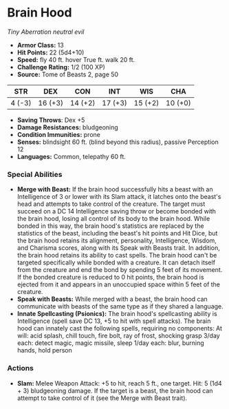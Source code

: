 # Brain Hood

*Tiny* *Aberration* *neutral evil*

- **Armor Class:** 13
- **Hit Points:** 22 (5d4+10)
- **Speed:** fly 40 ft. hover True ft. walk 20 ft.
- **Challenge Rating:** 1/2 (100 XP)
- **Source:** Tome of Beasts 2, page 50

| STR | DEX | CON | INT | WIS | CHA |
| --- | --- | --- | --- | --- | --- |
| 4 (-3) | 16 (+3) | 14 (+2) | 17 (+3) | 15 (+2) | 10 (+0) |

- **Saving Throws**: Dex +5
- **Damage Resistances:** bludgeoning
- **Condition Immunities:** prone
- **Senses:** blindsight 60 ft. (blind beyond this radius), passive Perception 12
- **Languages:** Common, telepathy 60 ft.

### Special Abilities

- **Merge with Beast:** If the brain hood successfully hits a beast with an Intelligence of 3 or lower with its Slam attack, it latches onto the beast's head and attempts to take control of the creature. The target must succeed on a DC 14 Intelligence saving throw or become bonded with the brain hood, losing all control of its body to the brain hood. While bonded in this way, the brain hood's statistics are replaced by the statistics of the beast, including the beast's hit points and Hit Dice, but the brain hood retains its alignment, personality, Intelligence, Wisdom, and Charisma scores, along with its Speak with Beasts trait. In addition, the brain hood retains its ability to cast spells. The brain hood can't be targeted specifically while bonded with a creature. It can detach itself from the creature and end the bond by spending 5 feet of its movement. If the bonded creature is reduced to 0 hit points, the brain hood is ejected from it and appears in an unoccupied space within 5 feet of the creature.
- **Speak with Beasts:** While merged with a beast, the brain hood can communicate with beasts of the same type as if they shared a language.
- **Innate Spellcasting (Psionics):** The brain hood's spellcasting ability is Intelligence (spell save DC 13, +5 to hit with spell attacks). The brain hood can innately cast the following spells, requiring no components:
At will: acid splash, chill touch, fire bolt, ray of frost, shocking grasp
3/day each: detect magic, magic missile, sleep
1/day each: blur, burning hands, hold person

### Actions

- **Slam:** Melee Weapon Attack: +5 to hit, reach 5 ft., one target. Hit: 5 (1d4 + 3) bludgeoning damage. If the target is a beast, the brain hood can attempt to take control of it (see the Merge with Beast trait).


